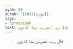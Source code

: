 ```yaml
---
ayah: 26
surah: '[[023|سورة]]'
tags:
- quran/ayah
text: قال رب انصرني بما كذبون
---
```

> قال رب انصرني بما كذبون

